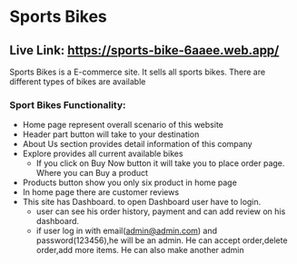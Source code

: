 # Sports Bikes

## Live Link: https://sports-bike-6aaee.web.app/

Sports Bikes is a E-commerce site. It sells all sports bikes. There are different types of bikes are available

### Sport Bikes Functionality:

- Home page represent overall scenario of this website
- Header part button will take to your destination
- About Us section provides detail information of this company
- Explore provides all current available bikes
  - If you click on Buy Now button it will take you to place order page. Where you can Buy a product
- Products button show you only six product in home page
- In home page there are customer reviews
- This site has Dashboard. to open Dashboard user have to login.
  - user can see his order history, payment and can add review on his dashboard.
  - if user log in with email(admin@admin.com) and password(123456),he will be an admin. He can accept order,delete order,add more items. He can also make another admin
